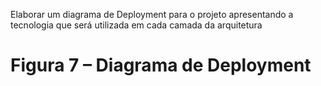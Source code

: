 Elaborar um diagrama de Deployment para o projeto apresentando a tecnologia que será utilizada em cada camada da arquitetura

# Figura 7 – Diagrama de Deployment